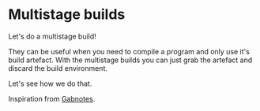 # Multistage builds

Let's do a multistage build! 

They can be useful when you need to compile a program and only use it's build artefact. With the multistage builds you can just grab the artefact and discard the build environment.

Let's see how we do that.

Inspiration from [Gabnotes](https://gabnotes.org/lighten-your-python-image-docker-multi-stage-builds/).
